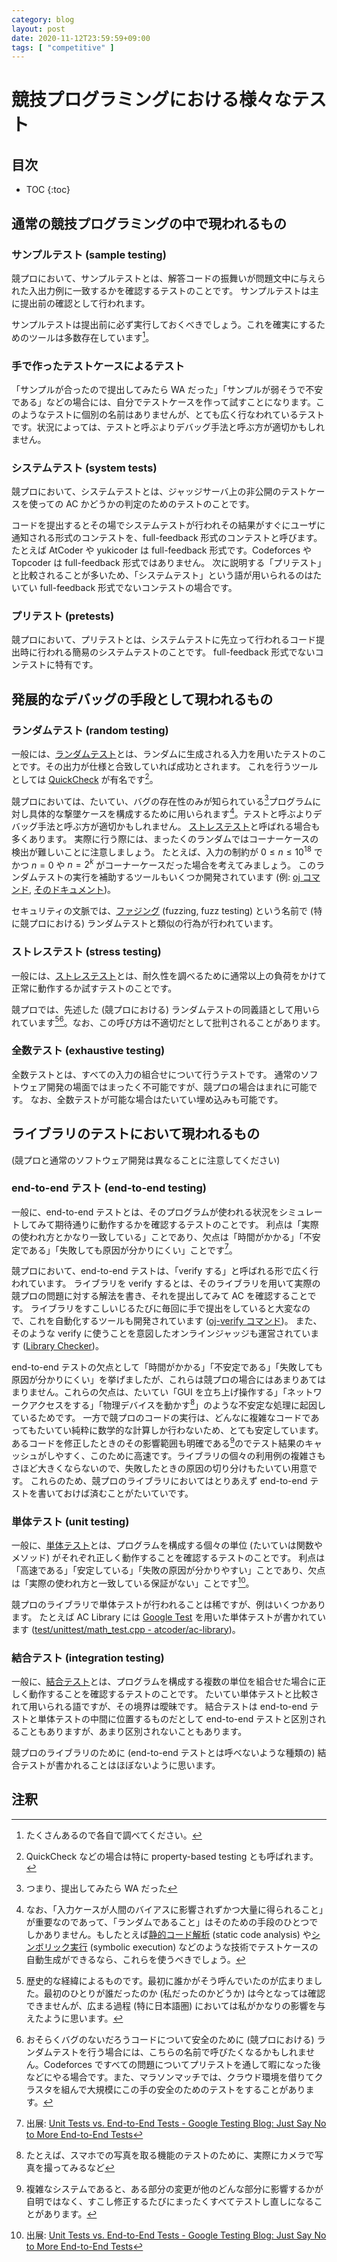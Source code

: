 ```yaml
---
category: blog
layout: post
date: 2020-11-12T23:59:59+09:00
tags: [ "competitive" ]
---
```


# 競技プログラミングにおける様々なテスト

## 目次

* TOC
{:toc}

## 通常の競技プログラミングの中で現われるもの

### サンプルテスト (sample testing)

競プロにおいて、サンプルテストとは、解答コードの振舞いが問題文中に与えられた入出力例に一致するかを確認するテストのことです。
サンプルテストは主に提出前の確認として行われます。

サンプルテストは提出前に必ず実行しておくべきでしょう。これを確実にするためのツールは多数存在しています[^search]。

### 手で作ったテストケースによるテスト

「サンプルが合ったので提出してみたら WA だった」「サンプルが弱そうで不安である」などの場合には、自分でテストケースを作って試すことになります。このようなテストに個別の名前はありませんが、とても広く行なわれているテストです。状況によっては、テストと呼ぶよりデバッグ手法と呼ぶ方が適切かもしれません。

### システムテスト (system tests)

競プロにおいて、システムテストとは、ジャッジサーバ上の非公開のテストケースを使っての AC かどうかの判定のためのテストのことです。

コードを提出するとその場でシステムテストが行われその結果がすぐにユーザに通知される形式のコンテストを、full-feedback 形式のコンテストと呼びます。たとえば AtCoder や yukicoder は full-feedback 形式です。Codeforces や Topcoder は full-feedback 形式ではありません。
次に説明する「プリテスト」と比較されることが多いため、「システムテスト」という語が用いられるのはたいてい full-feedback 形式でないコンテストの場合です。

### プリテスト (pretests)

競プロにおいて、プリテストとは、システムテストに先立って行われるコード提出時に行われる簡易のシステムテストのことです。
full-feedback 形式でないコンテストに特有です。


## 発展的なデバッグの手段として現われるもの

### ランダムテスト (random testing)

一般には、[ランダムテスト](https://en.wikipedia.org/wiki/Random_testing)とは、ランダムに生成される入力を用いたテストのことです。その出力が仕様と合致していれば成功とされます。
これを行うツールとしては [QuickCheck](https://hackage.haskell.org/package/QuickCheck) が有名です[^propertybased]。

競プロにおいては、たいてい、バグの存在性のみが知られている[^wa]プログラムに対し具体的な撃墜ケースを構成するために用いられます[^notrandom]。テストと呼ぶよりデバッグ手法と呼ぶ方が適切かもしれません。
[ストレステスト](https://en.wikipedia.org/wiki/Stress_testing)と呼ばれる場合も多くあります。
実際に行う際には、まったくのランダムではコーナーケースの検出が難しいことに注意しましょう。
たとえば、入力の制約が $0 \le n \le 10^{18}$ でかつ $n = 0$ や $n = 2^k$ がコーナーケースだった場合を考えてみましょう。
このランダムテストの実行を補助するツールもいくつか開発されています (例: [oj コマンド](https://github.com/online-judge-tools/oj), [そのドキュメント](https://github.com/online-judge-tools/oj/blob/master/docs/getting-started.ja.md#%E3%83%A9%E3%83%B3%E3%83%80%E3%83%A0%E3%83%86%E3%82%B9%E3%83%88))。

セキュリティの文脈では、[ファジング](https://en.wikipedia.org/wiki/Fuzzing) (fuzzing, fuzz testing) という名前で (特に競プロにおける) ランダムテストと類似の行為が行われています。

### ストレステスト (stress testing)

一般には、[ストレステスト](https://en.wikipedia.org/wiki/Stress_testing)とは、耐久性を調べるために通常以上の負荷をかけて正常に動作するか試すテストのことです。

競プロでは、先述した (競プロにおける) ランダムテストの同義語として用いられています[^historical][^marathon]。なお、この呼び方は不適切だとして批判されることがあります。

### 全数テスト (exhaustive testing)

全数テストとは、すべての入力の組合せについて行うテストです。
通常のソフトウェア開発の場面ではまったく不可能ですが、競プロの場合はまれに可能です。
なお、全数テストが可能な場合はたいてい埋め込みも可能です。


## ライブラリのテストにおいて現われるもの

(競プロと通常のソフトウェア開発は異なることに注意してください)

### end-to-end テスト (end-to-end testing)

一般に、end-to-end テストとは、そのプログラムが使われる状況をシミュレートしてみて期待通りに動作するかを確認するテストのことです。
利点は「実際の使われ方とかなり一致している」ことであり、欠点は「時間がかかる」「不安定である」「失敗しても原因が分かりにくい」ことです[^versus]。

競プロにおいて、end-to-end テストは、「verify する」と呼ばれる形で広く行われています。
ライブラリを verify するとは、そのライブラリを用いて実際の競プロの問題に対する解法を書き、それを提出してみて AC を確認することです。
ライブラリをすこしいじるたびに毎回に手で提出をしていると大変なので、これを自動化するツールも開発されています ([oj-verify コマンド](https://github.com/online-judge-tools/verification-helper/blob/master/README.ja.md))。
また、そのような verify に使うことを意図したオンラインジャッジも運営されています ([Library Checker](https://judge.yosupo.jp/))。

end-to-end テストの欠点として「時間がかかる」「不安定である」「失敗しても原因が分かりにくい」を挙げましたが、これらは競プロの場合にはあまりあてはまりません。これらの欠点は、たいてい「GUI を立ち上げ操作する」「ネットワークアクセスをする」「物理デバイスを動かす[^camera]」のような不安定な処理に起因しているためです。
一方で競プロのコードの実行は、どんなに複雑なコードであってもたいてい純粋に数学的な計算しか行わないため、とても安定しています。あるコードを修正したときのその影響範囲も明確である[^butterfly]のでテスト結果のキャッシュがしやすく、このために高速です。ライブラリの個々の利用例の複雑さもさほど大きくならないので、失敗したときの原因の切り分けもたいてい用意です。
これらのため、競プロのライブラリにおいてはとりあえず end-to-end テストを書いておけば済むことがたいていです。

### 単体テスト (unit testing)

一般に、[単体テスト](https://en.wikipedia.org/wiki/Unit_testing)とは、プログラムを構成する個々の単位 (たいていは関数やメソッド) がそれぞれ正しく動作することを確認するテストのことです。
利点は「高速である」「安定している」「失敗の原因が分かりやすい」ことであり、欠点は「実際の使われ方と一致している保証がない」ことです[^versus]。

競プロのライブラリで単体テストが行われることは稀ですが、例はいくつかあります。
たとえば AC Library には [Google Test](https://github.com/google/googletest) を用いた単体テストが書かれています ([test/unittest/math_test.cpp - atcoder/ac-library](https://github.com/atcoder/ac-library/blob/114e690ade7fe839db3ea0e5f169207672ef0886/test/unittest/math_test.cpp))。

### 結合テスト (integration testing)

一般に、[結合テスト](https://en.wikipedia.org/wiki/Integration_testing)とは、プログラムを構成する複数の単位を組合せた場合に正しく動作することを確認するテストのことです。
たいてい単体テストと比較されて用いられる語ですが、その境界は曖昧です。
結合テストは end-to-end テストと単体テストの中間に位置するものだとして end-to-end テストと区別されることもありますが、あまり区別されないこともあります。

競プロのライブラリのために (end-to-end テストとは呼べないような種類の) 結合テストが書かれることはほぼないように思います。

## 注釈

[^search]: たくさんあるので各自で調べてください。
[^versus]: 出展: [Unit Tests vs. End-to-End Tests - Google Testing Blog: Just Say No to More End-to-End Tests](https://testing.googleblog.com/2015/04/just-say-no-to-more-end-to-end-tests.html#:~:text=Unit%20Tests%20vs.%20End-to-End%20Tests)
[^camera]: たとえば、スマホでの写真を取る機能のテストのために、実際にカメラで写真を撮ってみるなど
[^wa]: つまり、提出してみたら WA だった
[^butterfly]: 複雑なシステムであると、ある部分の変更が他のどんな部分に影響するかが自明ではなく、すこし修正するたびにまったくすべてテストし直しになることがあります。
[^propertybased]: QuickCheck などの場合は特に property-based testing とも呼ばれます。
[^historical]: 歴史的な経緯によるものです。最初に誰かがそう呼んでいたのが広まりました。最初のひとりが誰だったのか (私だったのかどうか) は今となっては確認できませんが、広まる過程 (特に日本語圏) においては私がかなりの影響を与えたように思います。
[^notrandom]: なお、「入力ケースが人間のバイアスに影響されずかつ大量に得られること」が重要なのであって、「ランダムであること」はそのための手段のひとつでしかありません。もしたとえば[静的コード解析](https://en.wikipedia.org/wiki/Static_program_analysis) (static code analysis) や[シンボリック実行](https://en.wikipedia.org/wiki/Symbolic_execution) (symbolic execution) などのような技術でテストケースの自動生成ができるなら、これらを使うべきでしょう。
[^marathon]: おそらくバグのないだろうコードについて安全のために (競プロにおける) ランダムテストを行う場合には、こちらの名前で呼びたくなるかもしれません。Codeforces ですべての問題についてプリテストを通して暇になった後などにやる場合です。また、マラソンマッチでは、クラウド環境を借りてクラスタを組んで大規模にこの手の安全のためのテストをすることがあります。
